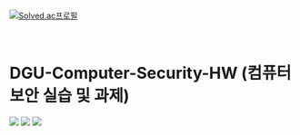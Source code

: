 
</br>

[![Solved.ac프로필](http://mazassumnida.wtf/api/v2/generate_badge?boj=97mjh1012)](https://solved.ac/97mjh1012)

</br>

# DGU-Computer-Security-HW (컴퓨터보안 실습 및 과제)

<div>
 <img src="https://img.shields.io/badge/C++-00599C?style=flat-square&logo=cplusplus&logoColor=white"/>
 <img src="https://img.shields.io/badge/.Net-512BD4?style=flat-square&logo=dotnet&logoColor=white"/>
 <img src="https://img.shields.io/badge/Visual Studio-5C2D91?style=flat-square&logo=visualstudio&logoColor=white"/>
</div>
</br>
